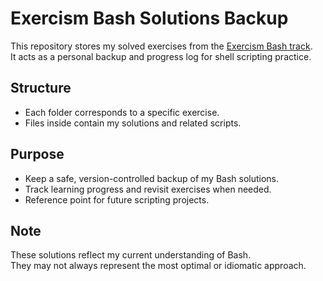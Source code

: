 # Exercism Bash Solutions Backup

This repository stores my solved exercises from the [Exercism Bash track](https://exercism.org/tracks/bash).  
It acts as a personal backup and progress log for shell scripting practice.

## Structure
- Each folder corresponds to a specific exercise.
- Files inside contain my solutions and related scripts.

## Purpose
- Keep a safe, version-controlled backup of my Bash solutions.
- Track learning progress and revisit exercises when needed.
- Reference point for future scripting projects.

## Note
These solutions reflect my current understanding of Bash.  
They may not always represent the most optimal or idiomatic approach.
